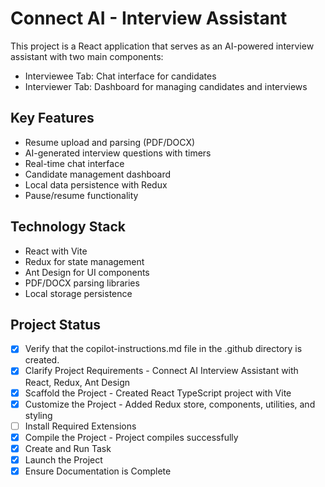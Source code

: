 # Connect AI - Interview Assistant

This project is a React application that serves as an AI-powered interview assistant with two main components:
- Interviewee Tab: Chat interface for candidates
- Interviewer Tab: Dashboard for managing candidates and interviews

## Key Features
- Resume upload and parsing (PDF/DOCX)
- AI-generated interview questions with timers
- Real-time chat interface
- Candidate management dashboard
- Local data persistence with Redux
- Pause/resume functionality

## Technology Stack
- React with Vite
- Redux for state management
- Ant Design for UI components
- PDF/DOCX parsing libraries
- Local storage persistence

## Project Status
- [x] Verify that the copilot-instructions.md file in the .github directory is created.
- [x] Clarify Project Requirements - Connect AI Interview Assistant with React, Redux, Ant Design
- [x] Scaffold the Project - Created React TypeScript project with Vite
- [x] Customize the Project - Added Redux store, components, utilities, and styling
- [ ] Install Required Extensions
- [x] Compile the Project - Project compiles successfully
- [x] Create and Run Task
- [x] Launch the Project
- [x] Ensure Documentation is Complete